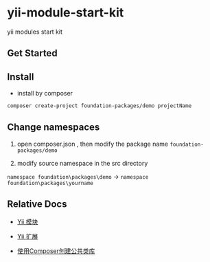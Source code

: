 # yii-module-start-kit

yii modules start kit

## Get Started

## Install

+ install by composer

```bash
composer create-project foundation-packages/demo projectName
```

## Change namespaces

1. open composer.json , then modify the package name `foundation-packages/demo`

2. modify source namespace in the src directory

`namespace foundation\packages\demo` -> `namespace foundation\packages\yourname`

## Relative Docs

+ [Yii 模块](https://github.com/yiisoft/yii2/blob/master/docs/guide-zh-CN/structure-modules.md)

+ [Yii 扩展](https://github.com/yiisoft/yii2/blob/master/docs/guide-zh-CN/structure-extensions.md)

+ [使用Composer创建公共类库](https://zacksleo.github.io/2017/07/20/%E4%BD%BF%E7%94%A8Composer%E5%88%9B%E5%BB%BA%E5%85%AC%E5%85%B1%E7%B1%BB%E5%BA%93/)
